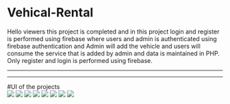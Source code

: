 # Vehical-Rental
Hello viewers this project is completed and in this project login and register is performed using firebase where users and admin is authenticated using firebase authentication and Admin will add the vehicle and users will consume the service that is added by admin and data is maintained in PHP. Only register and login is performed using firebase.
<hr>


<hr>
#UI of the projects
<div>

<img src=" https://user-images.githubusercontent.com/96978659/185056347-f0281713-5be1-4fee-9caa-132c6030ebe9.png " alt =" " />
<img src=" https://user-images.githubusercontent.com/96978659/185056508-203c48b5-55de-4db7-9cee-7f5cb616bac5.png" alt =" " />
<img src=" https://user-images.githubusercontent.com/96978659/185056587-4e35a3bb-7500-4c8f-8c99-3cc4aaf0ba53.png" alt =" " />
<img src ="https://user-images.githubusercontent.com/96978659/185056726-669b17df-38fb-4fe0-b317-ff54c23ef8b6.png "  alt =" " />

<img src ="https://user-images.githubusercontent.com/96978659/185056774-fee6a872-fc27-4e7a-869d-aa56e4997305.png "  alt =" " />

<img src ="https://user-images.githubusercontent.com/96978659/185056817-b4a3af92-fb3a-478f-9aa3-f1206bf1f639.png "  alt =" " />

<img src =" https://user-images.githubusercontent.com/96978659/185056845-d1e43e3a-98be-441c-97c8-0f6233f5d343.png"  alt =" " />

<img src ="https://user-images.githubusercontent.com/96978659/185056871-e74c6ab6-f813-4c97-83e6-d17e8ac90514.png "  alt =" " />

</div>
















